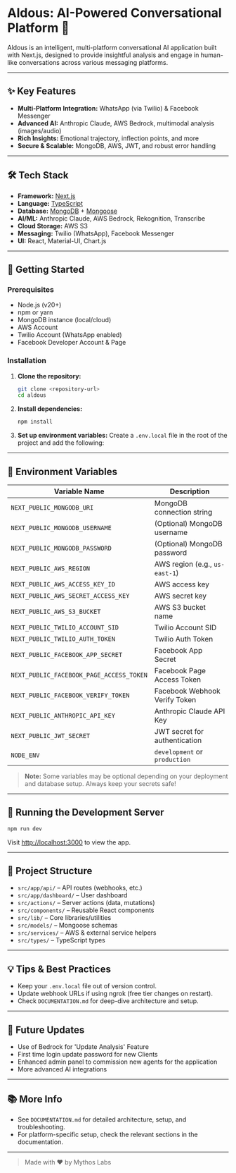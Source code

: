 # Aldous: AI-Powered Conversational Platform 🚀

Aldous is an intelligent, multi-platform conversational AI application built with Next.js, designed to provide insightful analysis and engage in human-like conversations across various messaging platforms.

---

## ✨ Key Features

- **Multi-Platform Integration:** WhatsApp (via Twilio) & Facebook Messenger
- **Advanced AI:** Anthropic Claude, AWS Bedrock, multimodal analysis (images/audio)
- **Rich Insights:** Emotional trajectory, inflection points, and more
- **Secure & Scalable:** MongoDB, AWS, JWT, and robust error handling

---

## 🛠️ Tech Stack

- **Framework:** [Next.js](https://nextjs.org/)
- **Language:** [TypeScript](https://www.typescriptlang.org/)
- **Database:** [MongoDB](https://www.mongodb.com/) + [Mongoose](https://mongoosejs.com/)
- **AI/ML:** Anthropic Claude, AWS Bedrock, Rekognition, Transcribe
- **Cloud Storage:** AWS S3
- **Messaging:** Twilio (WhatsApp), Facebook Messenger
- **UI:** React, Material-UI, Chart.js

---

## 🚦 Getting Started

### Prerequisites
- Node.js (v20+)
- npm or yarn
- MongoDB instance (local/cloud)
- AWS Account
- Twilio Account (WhatsApp enabled)
- Facebook Developer Account & Page

### Installation
1. **Clone the repository:**
   ```bash
   git clone <repository-url>
   cd aldous
   ```
2. **Install dependencies:**
   ```bash
   npm install
   ```
3. **Set up environment variables:**
   Create a `.env.local` file in the root of the project and add the following:

---

## 🔑 Environment Variables

| Variable Name                        | Description                                 |
|--------------------------------------|---------------------------------------------|
| `NEXT_PUBLIC_MONGODB_URI`            | MongoDB connection string                   |
| `NEXT_PUBLIC_MONGODB_USERNAME`       | (Optional) MongoDB username                 |
| `NEXT_PUBLIC_MONGODB_PASSWORD`       | (Optional) MongoDB password                 |
| `NEXT_PUBLIC_AWS_REGION`             | AWS region (e.g., `us-east-1`)              |
| `NEXT_PUBLIC_AWS_ACCESS_KEY_ID`      | AWS access key                              |
| `NEXT_PUBLIC_AWS_SECRET_ACCESS_KEY`  | AWS secret key                              |
| `NEXT_PUBLIC_AWS_S3_BUCKET`          | AWS S3 bucket name                          |
| `NEXT_PUBLIC_TWILIO_ACCOUNT_SID`     | Twilio Account SID                          |
| `NEXT_PUBLIC_TWILIO_AUTH_TOKEN`      | Twilio Auth Token                           |
| `NEXT_PUBLIC_FACEBOOK_APP_SECRET`    | Facebook App Secret                         |
| `NEXT_PUBLIC_FACEBOOK_PAGE_ACCESS_TOKEN` | Facebook Page Access Token              |
| `NEXT_PUBLIC_FACEBOOK_VERIFY_TOKEN`  | Facebook Webhook Verify Token               |
| `NEXT_PUBLIC_ANTHROPIC_API_KEY`      | Anthropic Claude API Key                    |
| `NEXT_PUBLIC_JWT_SECRET`             | JWT secret for authentication               |
| `NODE_ENV`                           | `development` or `production`               |

> **Note:** Some variables may be optional depending on your deployment and database setup. Always keep your secrets safe!

---

## 🏃 Running the Development Server

```bash
npm run dev
```

Visit [http://localhost:3000](http://localhost:3000) to view the app.

---

## 📁 Project Structure

- `src/app/api/`         – API routes (webhooks, etc.)
- `src/app/dashboard/`   – User dashboard
- `src/actions/`         – Server actions (data, mutations)
- `src/components/`      – Reusable React components
- `src/lib/`             – Core libraries/utilities
- `src/models/`          – Mongoose schemas
- `src/services/`        – AWS & external service helpers
- `src/types/`           – TypeScript types

---

## 💡 Tips & Best Practices
- Keep your `.env.local` file out of version control.
- Update webhook URLs if using ngrok (free tier changes on restart).
- Check `DOCUMENTATION.md` for deep-dive architecture and setup.

---

## 🚧 Future Updates
- Use of Bedrock for 'Update Analysis' Feature
- First time login update password for new Clients
- Enhanced admin panel to commission new agents for the application
- More advanced AI integrations

---

## 📚 More Info
- See `DOCUMENTATION.md` for detailed architecture, setup, and troubleshooting.
- For platform-specific setup, check the relevant sections in the documentation.

---

> Made with ❤️ by Mythos Labs
